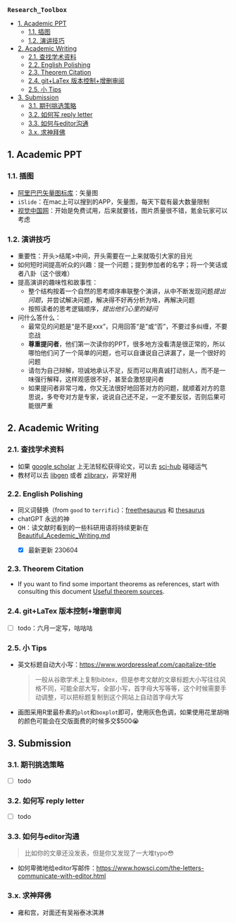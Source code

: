 **<kbd>Research_Toolbox</kbd>** 



- [1. Academic PPT](#1-academic-ppt)
  - [1.1. 插图](#11-插图)
  - [1.2. 演讲技巧](#12-演讲技巧)
- [2. Academic Writing](#2-academic-writing)
  - [2.1. 查找学术资料](#21-查找学术资料)
  - [2.2. English Polishing](#22-english-polishing)
  - [2.3. Theorem Citation](#23-theorem-citation)
  - [2.4. git+LaTex 版本控制+增删审阅](#24-gitlatex-版本控制增删审阅)
  - [2.5. 小 Tips](#25-小-tips)
- [3. Submission](#3-submission)
  - [3.1. 期刊挑选策略](#31-期刊挑选策略)
  - [3.2. 如何写 reply letter](#32-如何写-reply-letter)
  - [3.3. 如何与editor沟通](#33-如何与editor沟通)
  - [3.x. 求神拜佛](#3x-求神拜佛)




## 1. Academic PPT

### 1.1. 插图

- [阿里巴巴矢量图标库](https://www.iconfont.cn/)：矢量图
- `iSlide`：在mac上可以搜到的APP，矢量图，每天下载有最大数量限制
- [视觉中国网](https://www.vcg.com/creative-illustration/feibuxueguan/)：开始是免费试用，后来就要钱，图片质量很不错，氪金玩家可以考虑

### 1.2. 演讲技巧

- 重要性：开头>结尾>中间，开头需要在一上来就吸引大家的目光
- 如何短时间提高听众的兴趣：提一个问题；提到参加者的名字；将一个笑话或者八卦（这个很难）
- 提高演讲的趣味性和故事性：
  - 整个结构按着一个自然的思考顺序串联整个演讲，从中不断发现问题*提出问题*，并尝试解决问题，解决得不好再分析为啥，再解决问题
  - 按照读者的思考逻辑顺序，*提出他们心里的疑问*
- 问什么答什么：
  - 最常见的问题是“是不是xxx”，只用回答“是”或“否”，不要过多纠缠，不要恋战
  - **尊重提问者**，他们第一次读你的PPT，很多地方没看清是很正常的，所以哪怕他们问了一个简单的问题，也可以自谦说自己讲漏了，是一个很好的问题
  - 请勿为自己辩解，坦诚地承认不足，反而可以用真诚打动别人，而不是一味强行解释，这样观感很不好，甚至会激怒提问者
  - 如果提问者非常刁难，你又无法很好地回答对方的问题，就顺着对方的意思说，多夸夸对方是专家，说说自己还不足，一定不要反驳，否则后果可能很严重

## 2. Academic Writing

### 2.1. 查找学术资料

- 如果 [google scholar](https://scholar.google.com/) 上无法轻松获得论文，可以去 [sci-hub](https://sci-hub.hkvisa.net/) 碰碰运气
- 教材可以去 [libgen](http://libgen.rs/) 或者 [zlibrary](https://cn1lib.is)，非常好用

### 2.2. English Polishing

- 同义词替换（from `good` to `terrific`)：[freethesaurus](https://www.freethesaurus.com/) 和 [thesaurus](https://www.thesaurus.com/) 
- chatGPT 永远的神
-  <kbd>QH</kbd>：读文献时看到的一些科研用语将持续更新在 [Beautiful_Acedemic_Writing.md](./Beautiful_Acedemic_Writing.md)
   -  [x] 最新更新 230604
  
  
### 2.3. Theorem Citation
- If you want to find some important theorems as references, start with consulting this document [Useful theorem sources](./Useful_theorem_sources.md).


### 2.4. git+LaTex 版本控制+增删审阅
- [ ] todo：六月一定写，咕咕咕

### 2.5. 小 Tips

- 英文标题自动大小写：https://www.wordpressleaf.com/capitalize-title
  > 一般从谷歌学术上复制bibtex，但是参考文献的文章标题大小写往往风格不同，可能全部大写，全部小写，首字母大写等等，这个时候需要手动调整，可以把标题复制到这个网站上自动首字母大写
  
- 画图采用R里最朴素的`plot`和`boxplot`即可，使用灰色色调，如果使用花里胡哨的颜色可能会在交版面费的时候多交$500😭


## 3. Submission


### 3.1. 期刊挑选策略

- [ ] todo

### 3.2. 如何写 reply letter

- [ ] todo

### 3.3. 如何与editor沟通

> 比如你的文章还没发表，但是你又发现了一大堆typo😳

- 如何卑微地给editor写邮件：https://www.howsci.com/the-letters-communicate-with-editor.html
  

### 3.x. 求神拜佛

- 雍和宫，对面还有吴裕泰冰淇淋